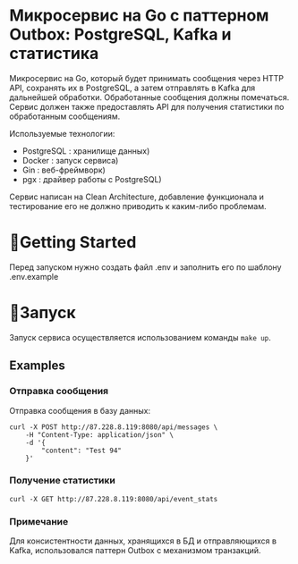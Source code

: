 # Микросервис на Go с паттерном Outbox: PostgreSQL, Kafka и статистика

Микросервис на Go, который будет принимать сообщения через HTTP API, сохранять их в PostgreSQL, а затем отправлять в Kafka для дальнейшей обработки. Обработанные сообщения должны помечаться. Сервис должен также предоставлять API для получения статистики по обработанным сообщениям.


Используемые технологии:
- PostgreSQL : xранилище данных)
- Docker     : запуск сервиса)
- Gin        : веб-фреймворк)
- pgx        : драйвер работы с PostgreSQL)

Сервис написан на Clean Architecture, добавление функционала и тестирование его не должно приводить к каким-либо проблемам.

# 🔧Getting Started
Перед запуском нужно создать файл .env и заполнить его по шаблону .env.example

# 🚀Запуск 

Запуск сервиса осуществляется использованием команды `make up`.

## Examples

### Отправка сообщения

Отправка сообщения в базу данных:

```curl
curl -X POST http://87.228.8.119:8080/api/messages \     
    -H "Content-Type: application/json" \
    -d '{
        "content": "Test 94"
    }'
```

### Получение статистики
```curl
curl -X GET http://87.228.8.119:8080/api/event_stats
```

### Примечание

Для консистентности данных, хранящихся в БД и отправляющихся в Kafka, использовался паттерн Outbox с механизмом транзакций.

